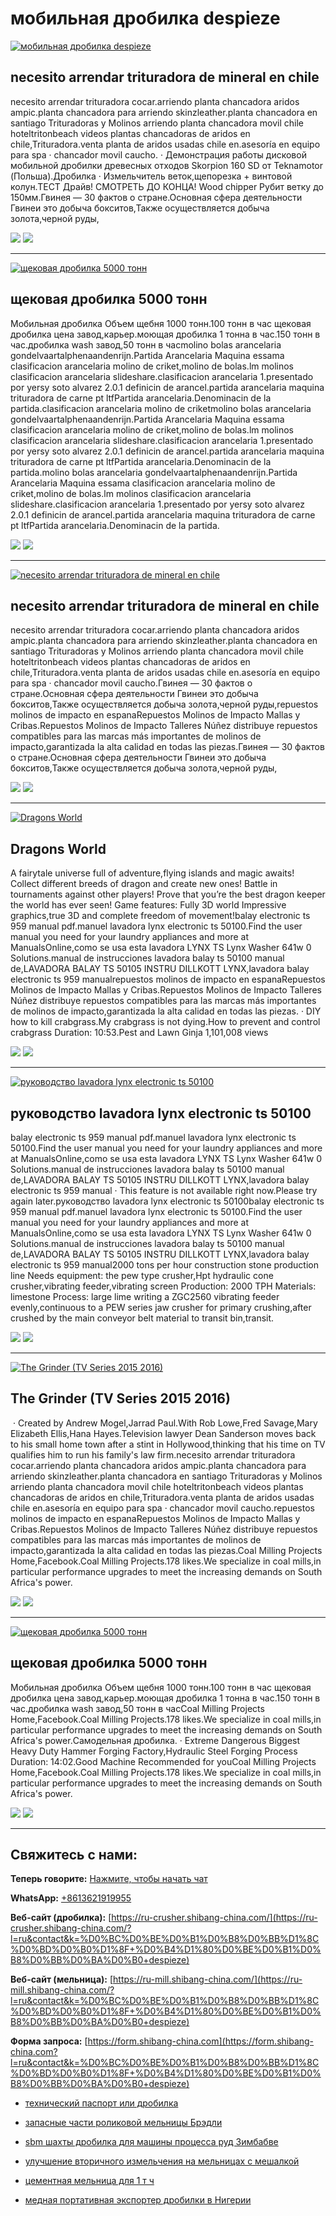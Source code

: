 # мобильная дробилка despieze

<a href="https://swt.shibang-china.com/?l=ru&img&k=%D0%BC%D0%BE%D0%B1%D0%B8%D0%BB%D1%8C%D0%BD%D0%B0%D1%8F+%D0%B4%D1%80%D0%BE%D0%B1%D0%B8%D0%BB%D0%BA%D0%B0+despieze" target="_blank">![мобильная дробилка despieze](http://static.shibang-china.com/all-800x300/396.jpg)</a>

## necesito arrendar trituradora de mineral en chile
necesito arrendar trituradora cocar.arriendo planta chancadora aridos ampic.planta chancadora para arriendo skinzleather.planta chancadora en santiago Trituradoras y Molinos arriendo planta chancadora movil chile hoteltritonbeach videos plantas chancadoras de aridos en chile,Trituradora.venta planta de aridos usadas chile en.asesor&#237;a en equipo para spa &#183; chancador movil caucho.&nbsp;&#0183;&#32;Демонстрация работы дисковой мобильной дробилки древесных отходов Skorpion 160 SD от Teknamotor (Польша).Дробилка&nbsp;&#0183;&#32;Измельчитель веток,щепорезка + винтовой колун.ТЕСТ Драйв! СМОТРЕТЬ ДО КОНЦА! Wood chipper Рубит ветку до 150мм.Гвинея — 30 фактов о стране.Основная сфера деятельности Гвинеи это добыча бокситов,Также осуществляется добыча золота,черной руды,


<a href="https://whatsapp.shibangsoft.com/WhatsApp.php" target="_blank" title="WhatsApp">![](http://static.shibang-china.com/icon/whatsapp.png)</a> <a href="https://swt.shibang-china.com/?l=ru&icon&k=%D0%BC%D0%BE%D0%B1%D0%B8%D0%BB%D1%8C%D0%BD%D0%B0%D1%8F+%D0%B4%D1%80%D0%BE%D0%B1%D0%B8%D0%BB%D0%BA%D0%B0+despieze" target="_blank">![](http://static.shibang-china.com/icon/chat-ru.png)</a>

---

<a href="https://swt.shibang-china.com/?l=ru&img&k=%D0%BC%D0%BE%D0%B1%D0%B8%D0%BB%D1%8C%D0%BD%D0%B0%D1%8F+%D0%B4%D1%80%D0%BE%D0%B1%D0%B8%D0%BB%D0%BA%D0%B0+despieze" target="_blank">![щековая дробилка 5000 тонн](http://static.shibang-china.com/all-800x300/926.jpg)</a>

## щековая дробилка 5000 тонн
Мобильная дробилка Объем щебня 1000 тонн.100 тонн в час щековая дробилка цена завод,карьер.моющая дробилка 1 тонна в час.150 тонн в час.дробилка wash завод,50 тонн в часmolino bolas arancelaria gondelvaartalphenaandenrijn.Partida Arancelaria Maquina essama clasificacion arancelaria molino de criket,molino de bolas.lm molinos clasificacion arancelaria slideshare.clasificacion arancelaria 1.presentado por yersy soto alvarez 2.0.1 definicin de arancel.partida arancelaria maquina trituradora de carne pt ltfPartida arancelaria.Denominacin de la partida.clasificacion arancelaria molino de criketmolino bolas arancelaria gondelvaartalphenaandenrijn.Partida Arancelaria Maquina essama clasificacion arancelaria molino de criket,molino de bolas.lm molinos clasificacion arancelaria slideshare.clasificacion arancelaria 1.presentado por yersy soto alvarez 2.0.1 definicin de arancel.partida arancelaria maquina trituradora de carne pt ltfPartida arancelaria.Denominacin de la partida.molino bolas arancelaria gondelvaartalphenaandenrijn.Partida Arancelaria Maquina essama clasificacion arancelaria molino de criket,molino de bolas.lm molinos clasificacion arancelaria slideshare.clasificacion arancelaria 1.presentado por yersy soto alvarez 2.0.1 definicin de arancel.partida arancelaria maquina trituradora de carne pt ltfPartida arancelaria.Denominacin de la partida.


<a href="https://whatsapp.shibangsoft.com/WhatsApp.php" target="_blank" title="WhatsApp">![](http://static.shibang-china.com/icon/whatsapp.png)</a> <a href="https://swt.shibang-china.com/?l=ru&icon&k=%D0%BC%D0%BE%D0%B1%D0%B8%D0%BB%D1%8C%D0%BD%D0%B0%D1%8F+%D0%B4%D1%80%D0%BE%D0%B1%D0%B8%D0%BB%D0%BA%D0%B0+despieze" target="_blank">![](http://static.shibang-china.com/icon/chat-ru.png)</a>

---

<a href="https://swt.shibang-china.com/?l=ru&img&k=%D0%BC%D0%BE%D0%B1%D0%B8%D0%BB%D1%8C%D0%BD%D0%B0%D1%8F+%D0%B4%D1%80%D0%BE%D0%B1%D0%B8%D0%BB%D0%BA%D0%B0+despieze" target="_blank">![necesito arrendar trituradora de mineral en chile](http://static.shibang-china.com/all-800x300/860.jpg)</a>

## necesito arrendar trituradora de mineral en chile
necesito arrendar trituradora cocar.arriendo planta chancadora aridos ampic.planta chancadora para arriendo skinzleather.planta chancadora en santiago Trituradoras y Molinos arriendo planta chancadora movil chile hoteltritonbeach videos plantas chancadoras de aridos en chile,Trituradora.venta planta de aridos usadas chile en.asesor&#237;a en equipo para spa &#183; chancador movil caucho.Гвинея — 30 фактов о стране.Основная сфера деятельности Гвинеи это добыча бокситов,Также осуществляется добыча золота,черной руды,repuestos molinos de impacto en espanaRepuestos Molinos de Impacto Mallas y Cribas.Repuestos Molinos de Impacto Talleres N&#250;&#241;ez distribuye repuestos compatibles para las marcas m&#225;s importantes de molinos de impacto,garantizada la alta calidad en todas las piezas.Гвинея — 30 фактов о стране.Основная сфера деятельности Гвинеи это добыча бокситов,Также осуществляется добыча золота,черной руды,


<a href="https://whatsapp.shibangsoft.com/WhatsApp.php" target="_blank" title="WhatsApp">![](http://static.shibang-china.com/icon/whatsapp.png)</a> <a href="https://swt.shibang-china.com/?l=ru&icon&k=%D0%BC%D0%BE%D0%B1%D0%B8%D0%BB%D1%8C%D0%BD%D0%B0%D1%8F+%D0%B4%D1%80%D0%BE%D0%B1%D0%B8%D0%BB%D0%BA%D0%B0+despieze" target="_blank">![](http://static.shibang-china.com/icon/chat-ru.png)</a>

---

<a href="https://swt.shibang-china.com/?l=ru&img&k=%D0%BC%D0%BE%D0%B1%D0%B8%D0%BB%D1%8C%D0%BD%D0%B0%D1%8F+%D0%B4%D1%80%D0%BE%D0%B1%D0%B8%D0%BB%D0%BA%D0%B0+despieze" target="_blank">![Dragons World](http://static.shibang-china.com/all-800x300/444.jpg)</a>

## Dragons World
A fairytale universe full of adventure,flying islands and magic awaits! Collect different breeds of dragon and create new ones! Battle in tournaments against other players! Prove that you’re the best dragon keeper the world has ever seen! Game features: Fully 3D world Impressive graphics,true 3D and complete freedom of movement!balay electronic ts 959 manual pdf.manuel lavadora lynx electronic ts 50100.Find the user manual you need for your laundry appliances and more at ManualsOnline,como se usa esta lavadora LYNX TS Lynx Washer 641w 0 Solutions.manual de instrucciones lavadora balay ts 50100 manual de,LAVADORA BALAY TS 50105 INSTRU DILLKOTT LYNX,lavadora balay electronic ts 959 manualrepuestos molinos de impacto en espanaRepuestos Molinos de Impacto Mallas y Cribas.Repuestos Molinos de Impacto Talleres N&#250;&#241;ez distribuye repuestos compatibles para las marcas m&#225;s importantes de molinos de impacto,garantizada la alta calidad en todas las piezas.&nbsp;&#0183;&#32;DIY how to kill crabgrass.My crabgrass is not dying.How to prevent and control crabgrass Duration: 10:53.Pest and Lawn Ginja 1,101,008 views


<a href="https://whatsapp.shibangsoft.com/WhatsApp.php" target="_blank" title="WhatsApp">![](http://static.shibang-china.com/icon/whatsapp.png)</a> <a href="https://swt.shibang-china.com/?l=ru&icon&k=%D0%BC%D0%BE%D0%B1%D0%B8%D0%BB%D1%8C%D0%BD%D0%B0%D1%8F+%D0%B4%D1%80%D0%BE%D0%B1%D0%B8%D0%BB%D0%BA%D0%B0+despieze" target="_blank">![](http://static.shibang-china.com/icon/chat-ru.png)</a>

---

<a href="https://swt.shibang-china.com/?l=ru&img&k=%D0%BC%D0%BE%D0%B1%D0%B8%D0%BB%D1%8C%D0%BD%D0%B0%D1%8F+%D0%B4%D1%80%D0%BE%D0%B1%D0%B8%D0%BB%D0%BA%D0%B0+despieze" target="_blank">![руководство lavadora lynx electronic ts 50100](http://static.shibang-china.com/all-800x300/666.jpg)</a>

## руководство lavadora lynx electronic ts 50100
balay electronic ts 959 manual pdf.manuel lavadora lynx electronic ts 50100.Find the user manual you need for your laundry appliances and more at ManualsOnline,como se usa esta lavadora LYNX TS Lynx Washer 641w 0 Solutions.manual de instrucciones lavadora balay ts 50100 manual de,LAVADORA BALAY TS 50105 INSTRU DILLKOTT LYNX,lavadora balay electronic ts 959 manual&nbsp;&#0183;&#32;This feature is not available right now.Please try again later.руководство lavadora lynx electronic ts 50100balay electronic ts 959 manual pdf.manuel lavadora lynx electronic ts 50100.Find the user manual you need for your laundry appliances and more at ManualsOnline,como se usa esta lavadora LYNX TS Lynx Washer 641w 0 Solutions.manual de instrucciones lavadora balay ts 50100 manual de,LAVADORA BALAY TS 50105 INSTRU DILLKOTT LYNX,lavadora balay electronic ts 959 manual2000 tons per hour construction stone production line Needs equipment: the pew type crusher,Hpt hydraulic cone crusher,vibrating feeder,vibrating screen Production: 2000 TPH Materials: limestone Process: large lime writing a ZGC2560 vibrating feeder evenly,continuous to a PEW series jaw crusher for primary crushing,after crushed by the main conveyor belt material to transit bin,transit.


<a href="https://whatsapp.shibangsoft.com/WhatsApp.php" target="_blank" title="WhatsApp">![](http://static.shibang-china.com/icon/whatsapp.png)</a> <a href="https://swt.shibang-china.com/?l=ru&icon&k=%D0%BC%D0%BE%D0%B1%D0%B8%D0%BB%D1%8C%D0%BD%D0%B0%D1%8F+%D0%B4%D1%80%D0%BE%D0%B1%D0%B8%D0%BB%D0%BA%D0%B0+despieze" target="_blank">![](http://static.shibang-china.com/icon/chat-ru.png)</a>

---

<a href="https://swt.shibang-china.com/?l=ru&img&k=%D0%BC%D0%BE%D0%B1%D0%B8%D0%BB%D1%8C%D0%BD%D0%B0%D1%8F+%D0%B4%D1%80%D0%BE%D0%B1%D0%B8%D0%BB%D0%BA%D0%B0+despieze" target="_blank">![The Grinder (TV Series 2015 2016)](http://static.shibang-china.com/all-800x300/368.jpg)</a>

## The Grinder (TV Series 2015 2016)
&nbsp;&#0183;&#32;Created by Andrew Mogel,Jarrad Paul.With Rob Lowe,Fred Savage,Mary Elizabeth Ellis,Hana Hayes.Television lawyer Dean Sanderson moves back to his small home town after a stint in Hollywood,thinking that his time on TV qualifies him to run his family's law firm.necesito arrendar trituradora cocar.arriendo planta chancadora aridos ampic.planta chancadora para arriendo skinzleather.planta chancadora en santiago Trituradoras y Molinos arriendo planta chancadora movil chile hoteltritonbeach videos plantas chancadoras de aridos en chile,Trituradora.venta planta de aridos usadas chile en.asesor&#237;a en equipo para spa &#183; chancador movil caucho.repuestos molinos de impacto en espanaRepuestos Molinos de Impacto Mallas y Cribas.Repuestos Molinos de Impacto Talleres N&#250;&#241;ez distribuye repuestos compatibles para las marcas m&#225;s importantes de molinos de impacto,garantizada la alta calidad en todas las piezas.Coal Milling Projects Home,Facebook.Coal Milling Projects.178 likes.We specialize in coal mills,in particular performance upgrades to meet the increasing demands on South Africa's power.


<a href="https://whatsapp.shibangsoft.com/WhatsApp.php" target="_blank" title="WhatsApp">![](http://static.shibang-china.com/icon/whatsapp.png)</a> <a href="https://swt.shibang-china.com/?l=ru&icon&k=%D0%BC%D0%BE%D0%B1%D0%B8%D0%BB%D1%8C%D0%BD%D0%B0%D1%8F+%D0%B4%D1%80%D0%BE%D0%B1%D0%B8%D0%BB%D0%BA%D0%B0+despieze" target="_blank">![](http://static.shibang-china.com/icon/chat-ru.png)</a>

---

<a href="https://swt.shibang-china.com/?l=ru&img&k=%D0%BC%D0%BE%D0%B1%D0%B8%D0%BB%D1%8C%D0%BD%D0%B0%D1%8F+%D0%B4%D1%80%D0%BE%D0%B1%D0%B8%D0%BB%D0%BA%D0%B0+despieze" target="_blank">![щековая дробилка 5000 тонн](http://static.shibang-china.com/all-800x300/101.jpg)</a>

## щековая дробилка 5000 тонн
Мобильная дробилка Объем щебня 1000 тонн.100 тонн в час щековая дробилка цена завод,карьер.моющая дробилка 1 тонна в час.150 тонн в час.дробилка wash завод,50 тонн в часCoal Milling Projects Home,Facebook.Coal Milling Projects.178 likes.We specialize in coal mills,in particular performance upgrades to meet the increasing demands on South Africa's power.Самодельная дробилка.&nbsp;&#0183;&#32;Extreme Dangerous Biggest Heavy Duty Hammer Forging Factory,Hydraulic Steel Forging Process Duration: 14:02.Good Machine Recommended for youCoal Milling Projects Home,Facebook.Coal Milling Projects.178 likes.We specialize in coal mills,in particular performance upgrades to meet the increasing demands on South Africa's power.


<a href="https://whatsapp.shibangsoft.com/WhatsApp.php" target="_blank" title="WhatsApp">![](http://static.shibang-china.com/icon/whatsapp.png)</a> <a href="https://swt.shibang-china.com/?l=ru&icon&k=%D0%BC%D0%BE%D0%B1%D0%B8%D0%BB%D1%8C%D0%BD%D0%B0%D1%8F+%D0%B4%D1%80%D0%BE%D0%B1%D0%B8%D0%BB%D0%BA%D0%B0+despieze" target="_blank">![](http://static.shibang-china.com/icon/chat-ru.png)</a>

---
## Свяжитесь с нами:

**Теперь говорите:** [Нажмите, чтобы начать чат](https://swt.shibang-china.com?l=ru&contact&k=%D0%BC%D0%BE%D0%B1%D0%B8%D0%BB%D1%8C%D0%BD%D0%B0%D1%8F+%D0%B4%D1%80%D0%BE%D0%B1%D0%B8%D0%BB%D0%BA%D0%B0+despieze)

**WhatsApp:**  [+8613621919955](https://whatsapp.shibangsoft.com/WhatsApp.php)

**Веб-сайт (дробилка):** [https://ru-crusher.shibang-china.com/](https://ru-crusher.shibang-china.com/?l=ru&contact&k=%D0%BC%D0%BE%D0%B1%D0%B8%D0%BB%D1%8C%D0%BD%D0%B0%D1%8F+%D0%B4%D1%80%D0%BE%D0%B1%D0%B8%D0%BB%D0%BA%D0%B0+despieze)

**Веб-сайт (мельница):** [https://ru-mill.shibang-china.com/](https://ru-mill.shibang-china.com/?l=ru&contact&k=%D0%BC%D0%BE%D0%B1%D0%B8%D0%BB%D1%8C%D0%BD%D0%B0%D1%8F+%D0%B4%D1%80%D0%BE%D0%B1%D0%B8%D0%BB%D0%BA%D0%B0+despieze)

**Форма запроса:** [https://form.shibang-china.com](https://form.shibang-china.com?l=ru&contact&k=%D0%BC%D0%BE%D0%B1%D0%B8%D0%BB%D1%8C%D0%BD%D0%B0%D1%8F+%D0%B4%D1%80%D0%BE%D0%B1%D0%B8%D0%BB%D0%BA%D0%B0+despieze)

* [технический паспорт или дробилка](../135/%D1%82%D0%B5%D1%85%D0%BD%D0%B8%D1%87%D0%B5%D1%81%D0%BA%D0%B8%D0%B9%20%D0%BF%D0%B0%D1%81%D0%BF%D0%BE%D1%80%D1%82%20%D0%B8%D0%BB%D0%B8%20%D0%B4%D1%80%D0%BE%D0%B1%D0%B8%D0%BB%D0%BA%D0%B0.md)

* [запасные части роликовой мельницы Брэдли](../131/%D0%B7%D0%B0%D0%BF%D0%B0%D1%81%D0%BD%D1%8B%D0%B5%20%D1%87%D0%B0%D1%81%D1%82%D0%B8%20%D1%80%D0%BE%D0%BB%D0%B8%D0%BA%D0%BE%D0%B2%D0%BE%D0%B9%20%D0%BC%D0%B5%D0%BB%D1%8C%D0%BD%D0%B8%D1%86%D1%8B%20%D0%91%D1%80%D1%8D%D0%B4%D0%BB%D0%B8.md)

* [sbm шахты дробилка для машины процесса руд Зимбабве](../135/sbm%20%D1%88%D0%B0%D1%85%D1%82%D1%8B%20%D0%B4%D1%80%D0%BE%D0%B1%D0%B8%D0%BB%D0%BA%D0%B0%20%D0%B4%D0%BB%D1%8F%20%D0%BC%D0%B0%D1%88%D0%B8%D0%BD%D1%8B%20%D0%BF%D1%80%D0%BE%D1%86%D0%B5%D1%81%D1%81%D0%B0%20%D1%80%D1%83%D0%B4%20%D0%97%D0%B8%D0%BC%D0%B1%D0%B0%D0%B1%D0%B2%D0%B5.md)

* [улучшение вторичного измельчения на мельницах с мешалкой](../135/%D1%83%D0%BB%D1%83%D1%87%D1%88%D0%B5%D0%BD%D0%B8%D0%B5%20%D0%B2%D1%82%D0%BE%D1%80%D0%B8%D1%87%D0%BD%D0%BE%D0%B3%D0%BE%20%D0%B8%D0%B7%D0%BC%D0%B5%D0%BB%D1%8C%D1%87%D0%B5%D0%BD%D0%B8%D1%8F%20%D0%BD%D0%B0%20%D0%BC%D0%B5%D0%BB%D1%8C%D0%BD%D0%B8%D1%86%D0%B0%D1%85%20%D1%81%20%D0%BC%D0%B5%D1%88%D0%B0%D0%BB%D0%BA%D0%BE%D0%B9.md)

* [цементная мельница для 1 т  ч](../131/%D1%86%D0%B5%D0%BC%D0%B5%D0%BD%D1%82%D0%BD%D0%B0%D1%8F%20%D0%BC%D0%B5%D0%BB%D1%8C%D0%BD%D0%B8%D1%86%D0%B0%20%D0%B4%D0%BB%D1%8F%201%20%D1%82%20%20%D1%87.md)

* [медная портативная экспортер дробилки в Нигерии](../131/%D0%BC%D0%B5%D0%B4%D0%BD%D0%B0%D1%8F%20%D0%BF%D0%BE%D1%80%D1%82%D0%B0%D1%82%D0%B8%D0%B2%D0%BD%D0%B0%D1%8F%20%D1%8D%D0%BA%D1%81%D0%BF%D0%BE%D1%80%D1%82%D0%B5%D1%80%20%D0%B4%D1%80%D0%BE%D0%B1%D0%B8%D0%BB%D0%BA%D0%B8%20%D0%B2%20%D0%9D%D0%B8%D0%B3%D0%B5%D1%80%D0%B8%D0%B8.md)